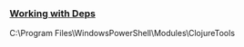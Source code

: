 ### [Working with Deps](https://cursive-ide.com/userguide/deps.html)

C:\Program Files\WindowsPowerShell\Modules\ClojureTools





